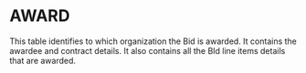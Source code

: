 # AWARD
This table identifies to which organization the Bid is awarded. It contains the awardee and contract details. It also contains all the BId line items details that are awarded.
